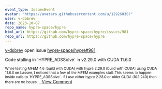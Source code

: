 ```yaml
---
event_type: IssuesEvent
avatar: "https://avatars.githubusercontent.com/u/12926030?"
user: v-dobrev
date: 2023-10-07
repo_name: hypre-space/hypre
html_url: https://github.com/hypre-space/hypre/issues/981
repo_url: https://github.com/hypre-space/hypre
---
```


<a href='https://github.com/v-dobrev' target='_blank'>v-dobrev</a> open issue <a href='https://github.com/hypre-space/hypre/issues/981' target='_blank'>hypre-space/hypre#981</a>.

<p>Code stalling in `HYPRE_ADSSolve` in v2.29.0 with CUDA 11.6.0</p><small>While testing MFEM 4.6 (build with CUDA) with hypre 2.29.0 (build with CUDA) using CUDA 11.6.0 on Lassen, I noticed that a few of the MFEM examples stall. This seems to happen inside calls to `HYPRE_ADSSolve`. If I use either hypre 2.28.0 or older CUDA (10.1.243) then there are no issues....</small><a href='https://github.com/hypre-space/hypre/issues/981' target='_blank'>View Comment</a>